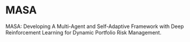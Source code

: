 # MASA
MASA: Developing A Multi-Agent and Self-Adaptive Framework with  Deep Reinforcement Learning  for Dynamic Portfolio Risk Management.
